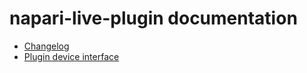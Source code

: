 # napari-live-plugin documentation

- [Changelog](./changelog.md)
- [Plugin device interface](./interface.md)